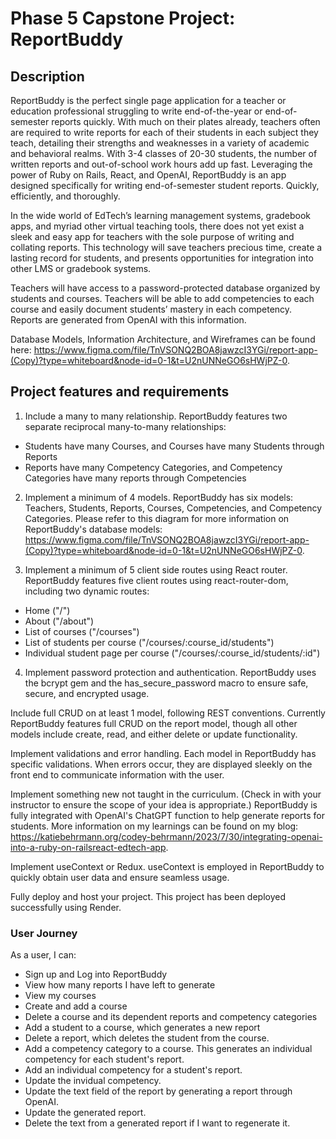 # Phase 5 Capstone Project: ReportBuddy

## Description

ReportBuddy is the perfect single page application for a teacher or education professional struggling to write end-of-the-year or end-of-semester reports quickly. With much on their plates already, teachers often are required to write reports for each of their students in each subject they teach, detailing their strengths and weaknesses in a variety of academic and behavioral realms. With 3-4 classes of 20-30 students, the number of written reports and out-of-school work hours add up fast. Leveraging the power of  Ruby on Rails, React, and OpenAI, ReportBuddy is an app designed specifically for writing end-of-semester student reports. Quickly, efficiently, and thoroughly.

In the wide world of EdTech’s learning management systems, gradebook apps, and myriad other virtual teaching tools, there does not yet exist a sleek and easy app for teachers with the sole purpose of writing and collating reports. This technology will save teachers precious time, create a lasting record for students, and presents opportunities for integration into other LMS or gradebook systems.

Teachers will have access to a password-protected database organized by students and courses. Teachers will be able to add competencies to each course and easily document students’ mastery in each competency. Reports are generated from OpenAI with this information.

Database Models, Information Architecture, and Wireframes can be found here: https://www.figma.com/file/TnVSONQ2BOA8jawzcI3YGi/report-app-(Copy)?type=whiteboard&node-id=0-1&t=U2nUNNeGO6sHWjPZ-0.


## Project features and requirements

1. Include a many to many relationship.
ReportBuddy features two separate reciprocal many-to-many relationships:
- Students have many Courses, and Courses have many Students through Reports
- Reports have many Competency Categories, and Competency Categories have many reports through Competencies

2. Implement a minimum of 4 models.
ReportBuddy has six models: Teachers, Students, Reports, Courses, Competencies, and Competency Categories. Please refer to this diagram for more information on ReportBuddy's database models: https://www.figma.com/file/TnVSONQ2BOA8jawzcI3YGi/report-app-(Copy)?type=whiteboard&node-id=0-1&t=U2nUNNeGO6sHWjPZ-0. 

3. Implement a minimum of 5 client side routes using React router.
ReportBuddy features five client routes using react-router-dom, including two dynamic routes:
- Home ("/")
- About ("/about")
- List of courses ("/courses")
- List of students per course ("/courses/:course_id/students")
- Individual student page per course ("/courses/:course_id/students/:id")

4. Implement password protection and authentication.
ReportBuddy uses the bcrypt gem and the has_secure_password macro to ensure safe, secure, and encrypted usage.

Include full CRUD on at least 1 model, following REST conventions.
Currently ReportBuddy features full CRUD on the report model, though all other models include create, read, and either delete or update functionality.

Implement validations and error handling.
Each model in ReportBuddy has specific validations. When errors occur, they are displayed sleekly on the front end to communicate information with the user.

Implement something new not taught in the curriculum. (Check in with your instructor to ensure the scope of your idea is appropriate.)
ReportBuddy is fully integrated with OpenAI's ChatGPT function to help generate reports for students. More information on my learnings can be found on my blog: https://katiebehrmann.org/codey-behrmann/2023/7/30/integrating-openai-into-a-ruby-on-railsreact-edtech-app. 

Implement useContext or Redux.
useContext is employed in ReportBuddy to quickly obtain user data and ensure seamless usage.

Fully deploy and host your project.
This project has been deployed successfully using Render.

### User Journey

As a user, I can:

- Sign up and Log into ReportBuddy
- View how many reports I have left to generate
- View my courses
- Create and add a course
- Delete a course and its dependent reports and competency categories
- Add a student to a course, which generates a new report
- Delete a report, which deletes the student from the course.
- Add a competency category to a course. This generates an individual competency for each student's report.
- Add an individual competency for a student's report.
- Update the invidual competency.
- Update the text field of the report by generating a report through OpenAI.
- Update the generated report.
- Delete the text from a generated report if I want to regenerate it.
